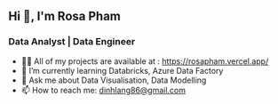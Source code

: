 ## Hi 👋, I'm Rosa Pham
### Data Analyst | Data Engineer

- 👩‍💻 All of my projects are available at : https://rosapham.vercel.app/
- 🌱 I’m currently learning Databricks, Azure Data Factory 
- 💬 Ask me about Data Visualisation, Data Modelling
- 📫 How to reach me: dinhlang86@gmail.com

